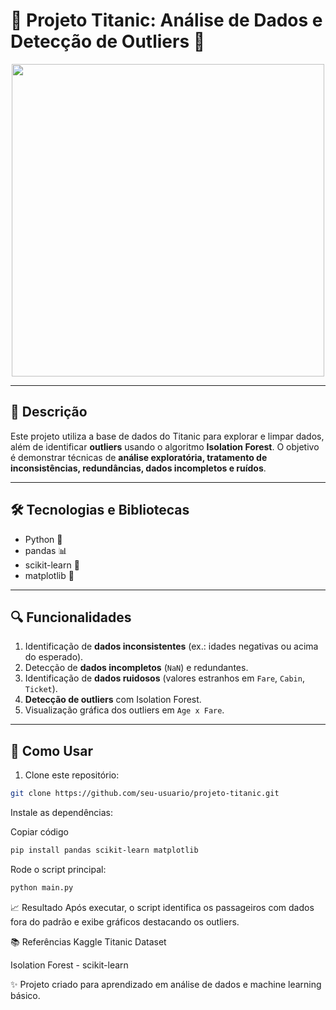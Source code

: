 <p align="center">
  <h1>🚢 Projeto Titanic: Análise de Dados e Detecção de Outliers 🧪</h1>
</p>

<p align="center">
  <img src="https://miro.medium.com/0*CTJNRzvl8UDyyJ9V" width="500"/>
</p>

---

## 📌 Descrição

Este projeto utiliza a base de dados do Titanic para explorar e limpar dados, além de identificar **outliers** usando o algoritmo **Isolation Forest**. O objetivo é demonstrar técnicas de **análise exploratória, tratamento de inconsistências, redundâncias, dados incompletos e ruídos**.

---

## 🛠 Tecnologias e Bibliotecas

- Python 🐍
- pandas 📊
- scikit-learn 🧠
- matplotlib 🎨

---

## 🔍 Funcionalidades

1. Identificação de **dados inconsistentes** (ex.: idades negativas ou acima do esperado).  
2. Detecção de **dados incompletos** (`NaN`) e redundantes.  
3. Identificação de **dados ruidosos** (valores estranhos em `Fare`, `Cabin`, `Ticket`).  
4. **Detecção de outliers** com Isolation Forest.  
5. Visualização gráfica dos outliers em `Age x Fare`.

---

## 📖 Como Usar

1. Clone este repositório:
```bash
git clone https://github.com/seu-usuario/projeto-titanic.git
```
Instale as dependências:

Copiar código
```bash
pip install pandas scikit-learn matplotlib
```
Rode o script principal:

```bash
python main.py
```

📈 Resultado
Após executar, o script identifica os passageiros com dados fora do padrão e exibe gráficos destacando os outliers.

📚 Referências
Kaggle Titanic Dataset

Isolation Forest - scikit-learn

✨ Projeto criado para aprendizado em análise de dados e machine learning básico.
